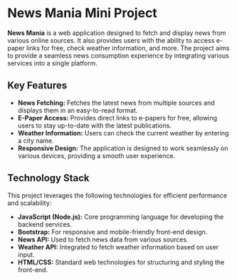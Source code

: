 # News Mania Mini Project

**News Mania** is a web application designed to fetch and display news from various online sources. It also provides users with the ability to access e-paper links for free, check weather information, and more. The project aims to provide a seamless news consumption experience by integrating various services into a single platform.

## Key Features

- **News Fetching:** Fetches the latest news from multiple sources and displays them in an easy-to-read format.
- **E-Paper Access:** Provides direct links to e-papers for free, allowing users to stay up-to-date with the latest publications.
- **Weather Information:** Users can check the current weather by entering a city name.
- **Responsive Design:** The application is designed to work seamlessly on various devices, providing a smooth user experience.

## Technology Stack

This project leverages the following technologies for efficient performance and scalability:

- **JavaScript (Node.js):** Core programming language for developing the backend services.
- **Bootstrap:** For responsive and mobile-friendly front-end design.
- **News API:** Used to fetch news data from various sources.
- **Weather API:** Integrated to fetch weather information based on user input.
- **HTML/CSS:** Standard web technologies for structuring and styling the front-end.
